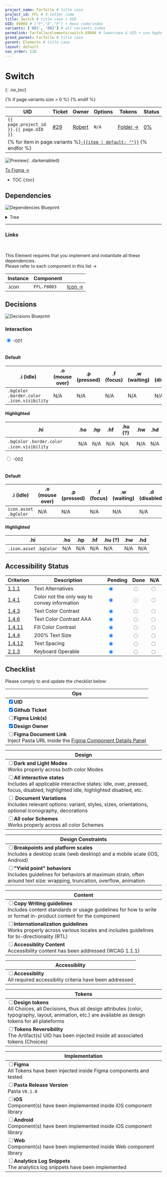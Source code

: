 ```yaml
---
project_name: Farfalle # title case
project_id: FFL # 3-letter code
title: Switch # title case + UID
UID: E0004 # ["P","E","F"] + Hexa code/index
variants: ['001', '002'] # all variants index
permalink: farfalle/elements/switch-E0004 # lowercase & UID + use hyphens › https://tinyurl.com/27kmc4rb
grand_parent: Farfalle # title case
parent: Elements # title case
layout: default
nav_order: 120
---
```


<!-- Utility scripts -->
<script defer src="{{ site.baseurl }}/assets/js/utilities/pasta-token-generation.js"></script>
<!-- Inject Pasta Apparatus ad hoc script ↓ -->
<script defer src="{{ site.baseurl }}/assets/js/apparatuses/index.js"></script>
<script defer src="{{ site.baseurl }}/assets/js/apparatuses/page-script.js"></script>

# Switch
{: .no_toc}

<table class="headTopBorder">
  <thead>
    <tr>
      <th>UID</th>
      <th>Ticket</th>
      <th>Owner</th>
      <th>Options</th>
      <th>Tokens</th>
      <th>Status</th>
    </tr>
  </thead>
  <tbody>
    <tr>
      <td><code>{{ page.project_id }}.{{ page.UID }}</code></td>
      <td><a href="https://github.com/yummly/pasta/issues/29">&#35;29</a></td>
      <td><a href="https://github.com/robert-ANML">Robert</a></td>
      <td><span data-toolclip='N/A'><code>N/A</code></span></td>
      <td><a href="{{ site.url }}/pasta/assets/projects/{{ page.project_id }}/tokens/">Folder&nbsp;→</a></td>
      <td><a href="#accessibility-status"><span id="statusWidget"></span><span>0%</span></a></td>
    </tr>
    {% if page.variants.size > 0 %}
    <tr>
      <td colspan="6" class="pageHeaderVariantsRow">
        {% for item in page.variants %}<a href="#{{ page.UID }}-{{item}}"><code>-{{item | default: ""}}</code></a> {% endfor %}
      </td>
    </tr>
    {% endif %}
  </tbody>
</table>


![Preview]({{site.baseurl}}/assets/projects/{{page.project_id}}/images/YPL-DOC-FFL-E0004-preview_01.png){: .darkenabled}

<a href="https://www.figma.com/file/le9hbXPWmA55qUA7a7otgH/Pasta-0.1.0?node-id=2116%3A38531" class="btn iconed figmaBadge">To Figma →<a>

- TOC
{:toc}

<!-- ## Layout -->

## Dependencies

![Dependencies Blueprint]({{site.baseurl}}/assets/projects/{{page.project_id}}/images/YPL-DOC-FFL-E0004-bp_dependencies_01.png)

<details>
<summary>Tree</summary>
 <section class="flex-1_2-cols">
   <div>
    <p>
      Tree-view of all nested items. <code>(optional)</code> means that the item is not always used and displayed depending on the Component Options.
    </p>
   </div>
   <div>
     {% highlight txt %}
          YPL.FFL.E0004
          └─ .icon
     {% endhighlight %}
   </div>
 </section>
</details>
<hr>

### Links

<section class="flex-1_2-cols">
   <div>
     <br>
    <p>
     This Element requires that you implement and instantiate all these dependencies.<br>
     Please refer to each component in this list&nbsp;→
     </p>
   </div>
   <div>
     <table>
       <thead>
         <tr>
           <th>Instance</th>
           <th>Component</th>
           <th></th>
         </tr>
       </thead>
        <tbody>
         <tr>
            <td>.icon</td>
            <td><span data-toolclip='"YPL.FFL.{{ page.UID }}.icon.asset": "{YPL.FFL.F0003-XXX.HMN_icon}"'><code>FFL.F0003</code></span></td>
            <td><a href="{{site.baseurl}}/{{ page.project_name | downcase }}/primitives/icons-F0003" alt="Link to Icon page" class="btn">Icon →</a></td>
         </tr>
        </tbody>
     </table>
   </div>
 </section>

## Decisions

![Decisions Blueprint]({{site.baseurl}}/assets/projects/{{page.project_id}}/images/YPL-DOC-FFL-E0004-bp_decisions_01.png)

### Interaction


 <div class="tabs">
     <input type="radio" name="Variants" id="variant_01" checked="checked">
     <label for="variant_01">-001</label>
     <div class="tab">
        <br>
        <h4 class="no_toc">Default</h4>
        <table class="type-01 headerNoUpperCase colBordered headFramed">
          <!-- <caption>my caption</caption> -->
          <thead>
            <tr>
              <th>.i (idle)</th>
              <th>.o (mouse over)</th>
              <th>.p (pressed)</th>
              <th>.f (focus)</th>
              <th>.w (waiting)</th>
              <th>.d (disabled)</th>
            </tr>
          </thead>
          <tbody>
            <tr>
              <td>
                <span data-toolclip='"YPL.FFL.TKUI_D.{{ page.UID }}-001.bgColor.i.value": "#clear"'><code class="language-plaintext highlighter-rouge">.bgColor</code></span>
                <span data-toolclip='"YPL.FFL.TKUI_D.{{ page.UID }}-001.border.color.i.value": "{YPL.FFL.TKUI_C.colors.grey.300.value}"'><code class="language-plaintext highlighter-rouge">.border.color</code></span>
                <span data-toolclip='"YPL.FFL.TKUI_D.{{ page.UID }}-001.icon.visibility.i.value": "{YPL.CONST.boolean.false.value}"'><code class="language-plaintext highlighter-rouge">.icon.visibility</code></span>                                                  
              </td>
              <td><span class="dimmed">N/A</span></td>
              <td><span class="dimmed">N/A</span></td>
              <td><span class="dimmed">N/A</span></td>
              <td><span class="dimmed">N/A</span></td>
              <td><span class="dimmed">N/A</span></td>
            </tr>
          </tbody>
        </table>
        <h4 class="no_toc">Highlighted</h4>
        <table class="type-01 headerNoUpperCase colBordered headFramed">
          <!-- <caption>my caption</caption> -->
          <thead>
            <tr>
              <th>.hi</th>
              <th>.ho</th>
              <th>.hp</th>
              <th>.hf</th>
              <th>.hu <span data-toolclip='Occurs when a parent or grand-parent node loses the focus while the component is still highlighted. Cf. OSX Finder Columns View, when navigating within nested folders.'>(?)</span></th>
              <th>.hw</th>
              <th>.hd</th>
            </tr>
          </thead>
          <tbody>
          <tr>
            <td>
              <span data-toolclip='"YPL.FFL.TKUI_D.{{ page.UID }}-001.bgColor.hi.value": "YPL.FFL.TKUI_C.colors.grey.900.value"'><code class="language-plaintext highlighter-rouge">.bgColor</code></span>
              <span data-toolclip='"YPL.FFL.TKUI_D.{{ page.UID }}-001.border.color.hi.value": "{YPL.FFL.TKUI_C.colors.grey.900.value}"'><code class="language-plaintext highlighter-rouge">.border.color</code></span>
              <span data-toolclip='"YPL.FFL.TKUI_D.{{ page.UID }}-001.icon.visibility.hi.value": "{YPL.CONST.boolean.true.value}"'><code class="language-plaintext highlighter-rouge">.icon.visibility</code></span>                
            </td>
            <td><span class="dimmed">N/A</span></td>
            <td><span class="dimmed">N/A</span></td>
            <td><span class="dimmed">N/A</span></td>
            <td><span class="dimmed">N/A</span></td>
            <td><span class="dimmed">N/A</span></td>
            <td><span class="dimmed">N/A</span></td>
          </tr>
          </tbody>
        </table>
   </div>
   <input type="radio" name="Variants" id="variant_02">
   <label for="variant_02">-002</label>
   <div class="tab">
      <br>
      <h4 class="no_toc">Default</h4>
        <table class="type-01 headerNoUpperCase colBordered headFramed">
          <!-- <caption>my caption</caption> -->
          <thead>
            <tr>
              <th>.i (idle)</th>
              <th>.o (mouse over)</th>
              <th>.p (pressed)</th>
              <th>.f (focus)</th>
              <th>.w (waiting)</th>
              <th>.d (disabled)</th>
            </tr>
          </thead>
          <tbody>
            <tr>
              <td>
                <span data-toolclip='"YPL.FFL.TKUI_D.{{ page.UID }}-001.icon.asset.i.value": "{YPL.FFL.F0003-001}"'><code class="language-plaintext highlighter-rouge">icon.asset</code></span>              
                <span data-toolclip='"YPL.FFL.TKUI_D.{{ page.UID }}-001.bgColor.i.value": "YPL.FFL.TKUI_C.colors.teal.400.value"'><code class="language-plaintext highlighter-rouge">.bgColor</code></span>
              </td>
              <td><span class="dimmed">N/A</span></td>
              <td><span class="dimmed">N/A</span></td>
              <td><span class="dimmed">N/A</span></td>
              <td><span class="dimmed">N/A</span></td>
              <td><span class="dimmed">N/A</span></td>
            </tr>
          </tbody>
        </table>
        <h4 class="no_toc">Highlighted</h4>
        <table class="type-01 headerNoUpperCase colBordered headFramed">
          <!-- <caption>my caption</caption> -->
          <thead>
            <tr>
              <th>.hi</th>
              <th>.ho</th>
              <th>.hp</th>
              <th>.hf</th>
              <th>.hu <span data-toolclip='Occurs when a parent or grand-parent node loses the focus while the component is still highlighted. Cf. OSX Finder Columns View, when navigating within nested folders.'>(?)</span></th>
              <th>.hw</th>
              <th>.hd</th>
            </tr>
          </thead>
          <tbody>
          <tr>
            <td>
                <span data-toolclip='"YPL.FFL.TKUI_D.{{ page.UID }}-001.icon.asset.hi.value": "{YPL.FFL.F0003-027}"'><code class="language-plaintext highlighter-rouge">.icon.asset</code></span>              
                <span data-toolclip='"YPL.FFL.TKUI_D.{{ page.UID }}-001.bgColor.hi.value": "YPL.FFL.TKUI_C.colors.grey.500.value"'><code class="language-plaintext highlighter-rouge">.bgColor</code></span>            
            </td>
            <td><span class="dimmed">N/A</span></td>
            <td><span class="dimmed">N/A</span></td>
            <td><span class="dimmed">N/A</span></td>
            <td><span class="dimmed">N/A</span></td>
            <td><span class="dimmed">N/A</span></td>
            <td><span class="dimmed">N/A</span></td>
          </tr>
          </tbody>
        </table>
   </div>
 </div>




## Accessibility Status

 <table class="Last3ThCentered">
     <thead>
       <tr>
           <th>Criterion</th>
           <th>Description</th>
           <th>Pending</th>
           <th>Done</th>
           <th>N/A</th>
       </tr>
     </thead>
     <tbody>
       <tr>
           <td><a href="https://www.w3.org/TR/WCAG21/#text-alternatives">1.1.1</a></td>
           <td>Text Alternatives</td>
           <td><input type="radio"  data-status-category="accessibility" id="WCAG_1_1_1P" name="WCAG_1_1_1" value="pending" checked></td>
           <td><input type="radio"  data-status-category="accessibility" id="WCAG_1_1_1D" name="WCAG_1_1_1" value="done"></td>
           <td><input type="radio"  data-status-category="accessibility" id="WCAG_1_1_1N" name="WCAG_1_1_1" value="N/A"></td>
       </tr>
       <tr>
           <td><a href="https://www.w3.org/TR/WCAG21/#use-of-color">1.4.1</a></td>
           <td>Color not the only way to convey information</td>
           <td><input type="radio"  data-status-category="accessibility" id="WCAG_1_4_1P" name="WCAG_1_4_1" value="pending" checked></td>
           <td><input type="radio"  data-status-category="accessibility" id="WCAG_1_4_1D" name="WCAG_1_4_1" value="done"></td>
           <td><input type="radio"  data-status-category="accessibility" id="WCAG_1_4_1N" name="WCAG_1_4_1" value="N/A"></td>
       </tr>
       <tr>
           <td><a href="https://www.w3.org/TR/WCAG21/#contrast-minimum">1.4.3</a></td>
           <td>Text Color Contrast</td>
           <td><input type="radio"  data-status-category="accessibility" id="WCAG_1_4_3P" name="WCAG_1_4_3" value="pending" checked></td>
           <td><input type="radio"  data-status-category="accessibility" id="WCAG_1_4_3D" name="WCAG_1_4_3" value="done"></td>
           <td><input type="radio"  data-status-category="accessibility" id="WCAG_1_4_3N" name="WCAG_1_4_3" value="N/A"></td>
       </tr>
       <tr>
           <td><a href="https://www.w3.org/TR/WCAG21/#contrast-enhanced">1.4.6</a></td>
           <td>Text Color Contrast AAA</td>
           <td><input type="radio"  data-status-category="accessibility" id="WCAG_1_4_6P" name="WCAG_1_4_6" value="pending" checked></td>
           <td><input type="radio"  data-status-category="accessibility" id="WCAG_1_4_6D" name="WCAG_1_4_6" value="done"></td>
           <td><input type="radio"  data-status-category="accessibility" id="WCAG_1_4_6N" name="WCAG_1_4_6" value="N/A"></td>
       </tr>
       <tr>
           <td><a href="https://www.w3.org/TR/WCAG21/#non-text-contrast">1.4.11</a></td>
           <td>Fill Color Contrast</td>
           <td><input type="radio"  data-status-category="accessibility" id="WCAG_1_4_11P" name="WCAG_1_4_11" value="pending" checked></td>
           <td><input type="radio"  data-status-category="accessibility" id="WCAG_1_4_11D" name="WCAG_1_4_11" value="done"></td>
           <td><input type="radio"  data-status-category="accessibility" id="WCAG_1_4_11N" name="WCAG_1_4_11" value="N/A"></td>
       </tr>
       <tr>
           <td><a href="https://www.w3.org/TR/WCAG21/#resize-text">1.4.4</a></td>
           <td>200% Text Size</td>
           <td><input type="radio"  data-status-category="accessibility" id="WCAG_1_4_4P" name="WCAG_1_4_4" value="pending" checked></td>
           <td><input type="radio"  data-status-category="accessibility" id="WCAG_1_4_4D" name="WCAG_1_4_4" value="done"></td>
           <td><input type="radio"  data-status-category="accessibility" id="WCAG_1_4_4N" name="WCAG_1_4_4" value="N/A"></td>
       </tr>
       <tr>
           <td><a href="https://www.w3.org/TR/WCAG21/#text-spacing">1.4.12</a></td>
           <td>Text Spacing</td>
           <td><input type="radio"  data-status-category="accessibility" id="WCAG_1_4_12P" name="WCAG_1_4_12" value="pending" checked></td>
           <td><input type="radio"  data-status-category="accessibility" id="WCAG_1_4_12D" name="WCAG_1_4_12" value="done"></td>
           <td><input type="radio"  data-status-category="accessibility" id="WCAG_1_4_12N" name="WCAG_1_4_12" value="N/A"></td>
       </tr>
       <tr>
           <td><a href="https://www.w3.org/TR/WCAG21/#keyboard-no-exception">2.1.3</a></td>
           <td>Keyboard Operable</td>
           <td><input type="radio"  data-status-category="accessibility" id="WCAG_2_1_3P" name="WCAG_2_1_3" value="pending" checked></td>
           <td><input type="radio"  data-status-category="accessibility" id="WCAG_2_1_3D" name="WCAG_2_1_3" value="done"></td>
           <td><input type="radio"  data-status-category="accessibility" id="WCAG_2_1_3N" name="WCAG_2_1_3" value="N/A"></td>
       </tr>
     </tbody>
 </table>

## Checklist

Please comply to and update the checklist below:

| Ops                                                                                                                                                                                                                                                                             |
| ------------------------------------------------------------------------------------------------------------------------------------------------------------------------------------------------------------------------------------------------------------------------------- |
| <input type="checkbox" data-status-category="ops" class="checklistItem" checked><strong>UID</strong>                                                                                                                                                                            |
| <input type="checkbox" data-status-category="ops" class="checklistItem" checked><strong>Github Ticket</strong>                                                                                                                                                                  |
| <input type="checkbox" data-status-category="ops" class="checklistItem"><strong>Figma Link(s)</strong>                                                                                                                                                                          |
| <input type="checkbox" data-status-category="ops" class="checklistItem" checked><strong>Design Owner</strong>                                                                                                                                                                   |
| <input type="checkbox" data-status-category="ops" class="checklistItem"><strong>Figma Document Link</strong><br>Inject Pasta URL inside the [Figma Component Details Panel](https://help.figma.com/hc/en-us/articles/360055203533-Use-the-Inspect-panel#View_component_details) |

| Design                                                                                                                                                                                                                                               |
| ---------------------------------------------------------------------------------------------------------------------------------------------------------------------------------------------------------------------------------------------------- |
| <input type="checkbox" data-status-category="design" class="checklistItem"><strong>Dark and Light Modes</strong><br>Works properly across both color Modes                                                                                           |
| <input type="checkbox" data-status-category="design" class="checklistItem"><strong>All interactive states</strong><br>Includes all applicable interactive states: idle, over, pressed, focus, disabled, highlighted idle, highlighted disabled, etc. |
| <input type="checkbox" data-status-category="design" class="checklistItem"> <strong>Document Variations</strong><br>Includes relevant options: variant, styles, sizes, orientations, optional iconography, decorations                               |
| <input type="checkbox" data-status-category="design" class="checklistItem"><strong>All color Schemes</strong><br>Works properly across all color Schemes                                                                                             |

| Design Constraints                                                                                                                                                                                                                            |
| --------------------------------------------------------------------------------------------------------------------------------------------------------------------------------------------------------------------------------------------- |
| <input type="checkbox" data-status-category="design" class="checklistItem"><strong>Breakpoints and platform scales</strong><br>Includes a desktop scale (web desktop) and a mobile scale (iOS, Android)                                       |
| <input type="checkbox" data-status-category="design" class="checklistItem"><strong>"Yield point" behaviors</strong><br>Includes guidelines for behaviors at maximum strain, often around text size: wrapping, truncation, overflow, animation |

| Content                                                                                                                                                                                                                                |
| -------------------------------------------------------------------------------------------------------------------------------------------------------------------------------------------------------------------------------------- |
| <input type="checkbox" data-status-category="content" class="checklistItem"><strong>Copy Writing guidelines</strong><br>Includes content standards or usage guidelines for how to write or format in-product content for the component |
| <input type="checkbox" data-status-category="content" class="checklistItem"><strong>Internationalization guidelines</strong><br>Works properly across various locales and includes guidelines for bi-directionality (RTL)              |
| <input type="checkbox" data-status-category="content" class="checklistItem"><strong>Accessiblity Content</strong><br>Accessibility content has been addressed (WCAG 1.1.1)                                                             |

| Accessiblity                                                                                                                                                                     |
| -------------------------------------------------------------------------------------------------------------------------------------------------------------------------------- |
| <input type="checkbox" data-status-category="accessibility-global" class="checklistItem"><strong>Accessiblity</strong><br>All required accessiblity criteria have been addressed |

| Tokens                                                                                                                                                                                                                                                                                            |
| ------------------------------------------------------------------------------------------------------------------------------------------------------------------------------------------------------------------------------------------------------------------------------------------------- |
| <input type="checkbox" data-status-category="tokens" class="checklistItem" data-status-category="tokens" ><strong>Design tokens</strong><br>All Choices, all Decisions, thus all design attributes (color, typography, layout, animation, etc.) are available as design tokens for all plateforms |
| <input type="checkbox" data-status-category="tokens" class="checklistItem"><strong>Tokens Reversibility</strong><br>The Artifact(s) UID has been injected inside all associated tokens (Choices)                                                                                                  |

| Implementation                                                                                                                                                                 |
| ------------------------------------------------------------------------------------------------------------------------------------------------------------------------------ |
| <input type="checkbox" data-status-category="implementation" class="checklistItem"><strong>Figma</strong><br>All Tokens have been injected inside Figma components and tested  |
| <input type="checkbox" data-status-category="implementation" class="checklistItem"><strong>Pasta Release Version</strong><br>Pasta `V0.1.0`                                    |
| <input type="checkbox" data-status-category="implementation" class="checklistItem"><strong>iOS</strong><br>Component(s) have been implemented inside iOS component library     |
| <input type="checkbox" data-status-category="implementation" class="checklistItem"><strong>Android</strong><br>Component(s) have been implemented inside iOS component library  |
| <input type="checkbox" data-status-category="implementation" class="checklistItem"><strong>Web</strong><br>Component(s) have been implemented inside Web component library     |
| <input type="checkbox" data-status-category="implementation" class="checklistItem"><strong>Analytics Log Snippets</strong><br>The analytics log snippets have been implemented |
